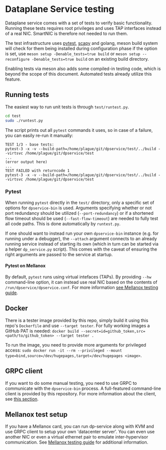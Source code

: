 # Dataplane Service testing

Dataplane service comes with a set of tests to verify basic functionality. Running these tests requires root privileges and uses TAP interfaces instead of a real NIC. SmartNIC is therefore not needed to run them.

The test infrastructure uses [pytest](https://docs.pytest.org/), [scapy](https://scapy.net/) and golang, meson build system will check for them being installed during configuration phase if the option is set, use `meson setup -Denable_tests=true build` or `meson setup --reconfigure -Denable_tests=true build` on an existing build directory.

Enabling tests via meson also adds some compiled-in testing code, which is beyond the scope of this document. Automated tests already utilize this feature.


## Running tests

The easiest way to run unit tests is through `test/runtest.py`.
```bash
cd test
sudo ./runtest.py
```

The script prints out all `pytest` commands it uses, so in case of a failure, you can easily re-run it manually:
```
TEST 1/3 - base tests:
pytest-3 -x -v --build-path=/home/plague/git/dpservice/test/../build --virtsvc /home/plague/git/dpservice/test
...
(error output here)
...
TEST FAILED with returncode 1
pytest-3 -x -v --build-path=/home/plague/git/dpservice/test/../build --virtsvc /home/plague/git/dpservice/test
```

### Pytest
When running `pytest` directly in the `test/` directory, only a specific set of options for `dpservice-bin` is used. Arguments specifying whether or not port redundancy should be utilized (`--port-redundancy`) or if a shortened flow timeout should be used (`--fast-flow-timeout`) are needed to fully test all code paths. This is done automatically by `runtest.py`.

If one should want to instead run your own `dpservice-bin` instance (e.g. for running under a debugger), the `--attach` argument connects to an already running service instead of starting its own (which in turn can be started via a helper `dp_service.py` script). This comes with the caveat of ensuring the right arguments are passed to the service at startup.

#### Pytest on Mellanox
By default, `pytest` runs using virtual intefaces (TAPs). By providing `--hw` command-line option, it can instead use real NIC based on the contents of `/run/dpservice/dpservice.conf`. For more information [see Mellanox testing guide](mellanox.md#two-machine-setup).

## Docker
There is a tester image provided by this repo, simply build it using this repo's `Dockerfile` and use `--target tester`. For fully working images a GitHub PAT is needed: `docker build --secret=id=github_token,src=<path/to/github_token> --target tester .`

To run the image, you need to provide more arguments for privileged access: `sudo docker run -it --rm --privileged --mount type=bind,source=/dev/hugepages,target=/dev/hugepages <image>`.


## GRPC client
If you want to do some manual testing, you need to use GRPC to communicate with the `dpservice-bin` process. A full-featured command-line client is provided by this repository. For more information about the client, see [this section](grpc_client.md).


## Mellanox test setup
If you have a Mellanox card, you can run dp-service along with KVM and use GRPC client to setup your own 'datacenter server'. You can even use another NIC or even a virtual ethernet pair to emulate inter-hypervisor communication. See [Mellanox testing guide](mellanox.md) for additional information.
